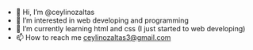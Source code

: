 - 👋 Hi, I’m @ceylinozaltas
- 👀 I’m interested in web developing and programming
- 🌱 I’m currently learning html and css (I just started to web developing)
- 📫 How to reach me ceylinozaltas3@gmail.com

<!---
ceylinozaltas/ceylinozaltas is a ✨ special ✨ repository because its `README.md` (this file) appears on your GitHub profile.
You can click the Preview link to take a look at your changes.
--->
